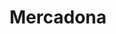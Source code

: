 ---
title: "Mercadona"
url: /granada/mercadona-calle-periodista-eugenio-selles/
shop: Supermarkt
---